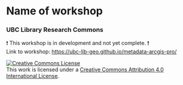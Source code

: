 # Name of workshop

### UBC Library Research Commons

:heavy_exclamation_mark: This workshop is in development and not yet complete. :heavy_exclamation_mark:  
Link to workshop: https://ubc-lib-geo.github.io/metadata-arcgis-pro/

<a rel="license" href="http://creativecommons.org/licenses/by/4.0/"><img alt="Creative Commons License" style="border-width:0" src="https://i.creativecommons.org/l/by/4.0/88x31.png" /></a><br />This work is licensed under a <a rel="license" href="http://creativecommons.org/licenses/by/4.0/">Creative Commons Attribution 4.0 International License</a>.
